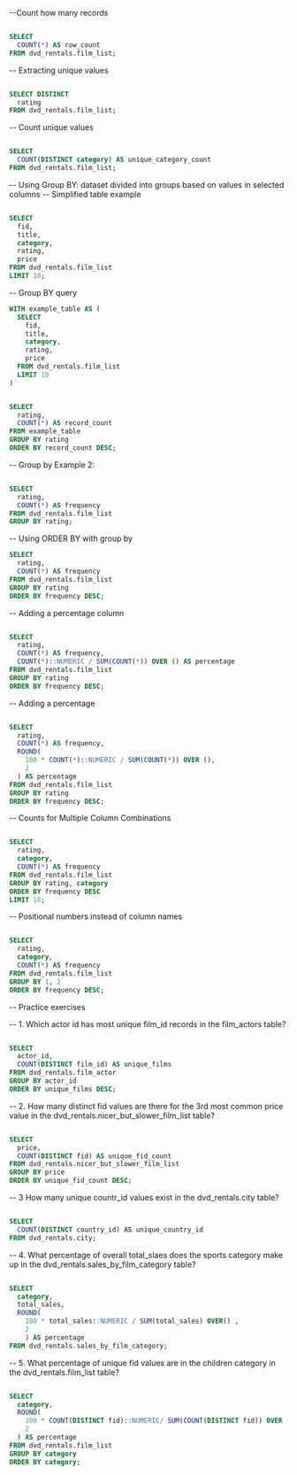 --Count how many records 
``` sql

SELECT 
  COUNT(*) AS row_count
FROM dvd_rentals.film_list;

```


-- Extracting unique values

``` sql

SELECT DISTINCT
  rating
FROM dvd_rentals.film_list;

```

-- Count unique values
``` sql

SELECT
  COUNT(DISTINCT category) AS unique_category_count
FROM dvd_rentals.film_list;

```

-- Using Group BY: dataset divided into groups based on values in selected columns
-- Simplified table example

``` sql

SELECT
  fid,
  title,
  category,
  rating,
  price
FROM dvd_rentals.film_list
LIMIT 10;

```

-- Group BY query

``` sql
WITH example_table AS (
  SELECT
    fid, 
    title, 
    category,
    rating,
    price
  FROM dvd_rentals.film_list
  LIMIT 10
)

```

``` sql

SELECT
  rating, 
  COUNT(*) AS record_count
FROM example_table
GROUP BY rating
ORDER BY record_count DESC;

```

-- Group by Example 2:

``` sql

SELECT
  rating,
  COUNT(*) AS frequency
FROM dvd_rentals.film_list
GROUP BY rating;

``` 

-- Using ORDER BY with group by

``` sql
SELECT
  rating,
  COUNT(*) AS frequency
FROM dvd_rentals.film_list 
GROUP BY rating 
ORDER BY frequency DESC;

```

-- Adding a percentage column 

``` sql

SELECT
  rating,
  COUNT(*) AS frequency,
  COUNT(*)::NUMERIC / SUM(COUNT(*)) OVER () AS percentage
FROM dvd_rentals.film_list 
GROUP BY rating 
ORDER BY frequency DESC;

```

-- Adding a percentage

``` sql

SELECT
  rating,
  COUNT(*) AS frequency,
  ROUND(
    100 * COUNT(*)::NUMERIC / SUM(COUNT(*)) OVER (),
    2
  ) AS percentage
FROM dvd_rentals.film_list 
GROUP BY rating 
ORDER BY frequency DESC;

```

-- Counts for Multiple Column Combinations 

``` sql

SELECT
  rating, 
  category,
  COUNT(*) AS frequency
FROM dvd_rentals.film_list 
GROUP BY rating, category
ORDER BY frequency DESC 
LIMIT 10;

```

-- Positional numbers instead of column names

``` sql

SELECT
  rating, 
  category, 
  COUNT(*) AS frequency 
FROM dvd_rentals.film_list 
GROUP BY 1, 2
ORDER BY frequency DESC;

```

-- Practice exercises

-- 1. Which actor id has most unique film_id records in the film_actors table?

``` sql

SELECT
  actor_id,
  COUNT(DISTINCT film_id) AS unique_films
FROM dvd_rentals.film_actor
GROUP BY actor_id
ORDER BY unique_films DESC;


```

-- 2. How many distinct fid values are there for the 3rd most common price value in the dvd_rentals.nicer_but_slower_film_list table?

``` sql

SELECT
  price, 
  COUNT(DISTINCT fid) AS unique_fid_count
FROM dvd_rentals.nicer_but_slower_film_list
GROUP BY price
ORDER BY unique_fid_count DESC;

```

-- 3 How many unique countr_id values exist in the dvd_rentals.city table?

``` sql

SELECT
  COUNT(DISTINCT country_id) AS unique_country_id
FROM dvd_rentals.city;

```

-- 4. What percentage of overall total_slaes does the sports category make up in the dvd_rentals.sales_by_film_category table?

``` sql

SELECT
  category,
  total_sales,
  ROUND(
    100 * total_sales::NUMERIC / SUM(total_sales) OVER() ,
    2
    ) AS percentage
FROM dvd_rentals.sales_by_film_category;

```

-- 5. What percentage of unique fid values are in the children category in the dvd_rentals.film_list table?

``` sql

SELECT
  category,
  ROUND(
    100 * COUNT(DISTINCT fid)::NUMERIC/ SUM(COUNT(DISTINCT fid)) OVER (),
    2
  ) AS percentage
FROM dvd_rentals.film_list 
GROUP BY category 
ORDER BY category;

```
